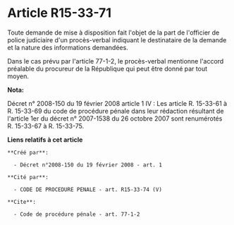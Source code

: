# Article R15-33-71

Toute demande de mise à disposition fait l'objet de la part de l'officier de police judiciaire d'un procès-verbal indiquant
le destinataire de la demande et la nature des informations demandées. 

Dans le cas prévu par l'article 77-1-2, le procès-verbal mentionne l'accord préalable du procureur de la République qui peut
être donné par tout moyen.

**Nota:**

Décret n° 2008-150 du 19 février 2008 article 1 IV : Les article R. 15-33-61 à R. 15-33-69 du code de procédure pénale dans
leur rédaction résultant de l'article 1er du décret n° 2007-1538 du 26 octobre 2007 sont renumérotés R. 15-33-67 à R.
15-33-75.

**Liens relatifs à cet article**

	**Créé par**:

	  - Décret n°2008-150 du 19 février 2008 - art. 1

	**Cité par**:

	  - CODE DE PROCEDURE PENALE - art. R15-33-74 (V)

	**Cite**:

	  - Code de procédure pénale - art. 77-1-2
